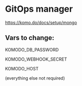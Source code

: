# GitOps manager

https://komo.do/docs/setup/mongo

## Vars to change:

KOMODO_DB_PASSWORD

KOMODO_WEBHOOK_SECRET

KOMODO_HOST

(everything else not required)